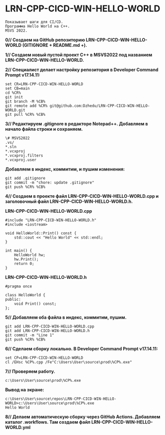 # LRN-CPP-CICD-WIN-HELLO-WORLD
```
Показывает шаги для CI/CD.  
Программа Hello World на C++.   
MSVS 2022.
```

**0// Создаем на GitHub репозиторию LRN-CPP-CICD-WIN-HELLO-WORLD (GITIGNORE + README.md +).**  
  
**1// Создаем новый пустой проект С++ в MSVS2022 под названием LRN-CPP-CICD-WIN-HELLO-WORLD.**  
  
**2// Специалист делает настройку репозитория в Developer Command Prompt v17.14.11:**  
```
set CR=LRN-CPP-CICD-WIN-HELLO-WORLD  
set CB=main  
cd %CR%  
git init  
git branch -M %CB%  
git remote add %CR% git@github.com:Dzhedu/LRN-CPP-CICD-WIN-HELLO-WORLD.git  
git pull %CR% %CB%
```
  
**3// Редактируем .gitignore в редакторе Notepad++. Добавляем в начало файла строки и сохраняем.**  
```
\# MSVS2022  
.vs/  
*.sln  
*.vcxproj  
*.vcxproj.filters  
*.vcxproj.user
```
**Добавляем в индекс, коммитим, и пушим изменения:**
```
git add .gitignore  
git commit -m "chore: update .gitignore"  
git push %CR% %CB%
```
  
**4// Создаем в проекте файл LRN-CPP-CICD-WIN-HELLO-WORLD.cpp и заголовочный файл LRN-CPP-CICD-WIN-HELLO-WORLD.h.**  

**LRN-CPP-CICD-WIN-HELLO-WORLD.cpp**  
```
#include "LRN-CPP-CICD-WIN-HELLO-WORLD.h"
#include <iostream>

void HelloWorld::Print() const {
    std::cout << "Hello World" << std::endl;
}

int main() {
    HelloWorld hw;
    hw.Print();
    return 0;
}  
```
**LRN-CPP-CICD-WIN-HELLO-WORLD.h**  
```
#pragma once

class HelloWorld {
public:
    void Print() const;
};
```

**5// Добавляем оба файла в индекс, коммитим, пушим.**  
```
git add LRN-CPP-CICD-WIN-HELLO-WORLD.cpp
git add LRN-CPP-CICD-WIN-HELLO-WORLD.h
git commit -m "Line 1"
git push %CR% %CB%
```

**6// Сделаем сборку локально. В Developer Command Prompt v17.14.11:**  
```
set CP=LRN-CPP-CICD-WIN-HELLO-WORLD
cl /EHsc %CP%.cpp /Fe"C:\Users\User\source\prod\%CP%.exe"
```

**7// Проверяем работу.**  
```
c:\Users\User\source\prod\%CP%.exe
```  
**Вывод на экране:**  
```
c:\Users\User\source\repos\LRN-CPP-CICD-WIN-HELLO-WORLD>c:\Users\User\source\prod\%CP%.exe
Hello World

```

**8// Делаем автоматическую сборку через GitHub Actions. Добавляем каталог .workflows. Там создаем файл LRN-CPP-CICD-WIN-HELLO-WORLD.yml**




